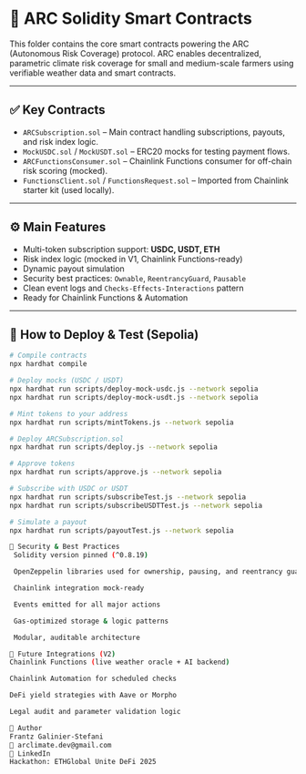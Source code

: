 # 🧠 ARC Solidity Smart Contracts

This folder contains the core smart contracts powering the ARC (Autonomous Risk Coverage) protocol. ARC enables decentralized, parametric climate risk coverage for small and medium-scale farmers using verifiable weather data and smart contracts.

---

## ✅ Key Contracts

- `ARCSubscription.sol` – Main contract handling subscriptions, payouts, and risk index logic.
- `MockUSDC.sol` / `MockUSDT.sol` – ERC20 mocks for testing payment flows.
- `ARCFunctionsConsumer.sol` – Chainlink Functions consumer for off-chain risk scoring (mocked).
- `FunctionsClient.sol` / `FunctionsRequest.sol` – Imported from Chainlink starter kit (used locally).

---

## ⚙️ Main Features

- Multi-token subscription support: **USDC, USDT, ETH**
- Risk index logic (mocked in V1, Chainlink Functions-ready)
- Dynamic payout simulation
- Security best practices: `Ownable`, `ReentrancyGuard`, `Pausable`
- Clean event logs and `Checks-Effects-Interactions` pattern
- Ready for Chainlink Functions & Automation

---

## 🧪 How to Deploy & Test (Sepolia)

```bash
# Compile contracts
npx hardhat compile

# Deploy mocks (USDC / USDT)
npx hardhat run scripts/deploy-mock-usdc.js --network sepolia
npx hardhat run scripts/deploy-mock-usdt.js --network sepolia

# Mint tokens to your address
npx hardhat run scripts/mintTokens.js --network sepolia

# Deploy ARCSubscription.sol
npx hardhat run scripts/deploy.js --network sepolia

# Approve tokens
npx hardhat run scripts/approve.js --network sepolia

# Subscribe with USDC or USDT
npx hardhat run scripts/subscribeTest.js --network sepolia
npx hardhat run scripts/subscribeUSDTTest.js --network sepolia

# Simulate a payout
npx hardhat run scripts/payoutTest.js --network sepolia

🔐 Security & Best Practices
 Solidity version pinned (^0.8.19)

 OpenZeppelin libraries used for ownership, pausing, and reentrancy guard

 Chainlink integration mock-ready

 Events emitted for all major actions

 Gas-optimized storage & logic patterns

 Modular, auditable architecture

🔭 Future Integrations (V2)
Chainlink Functions (live weather oracle + AI backend)

Chainlink Automation for scheduled checks

DeFi yield strategies with Aave or Morpho

Legal audit and parameter validation logic

👤 Author
Frantz Galinier-Stefani
📧 arclimate.dev@gmail.com
🔗 LinkedIn
Hackathon: ETHGlobal Unite DeFi 2025
